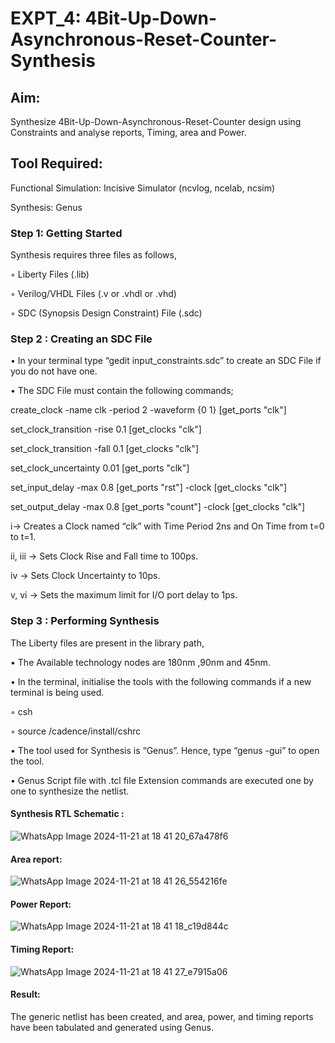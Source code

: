 # EXPT_4: 4Bit-Up-Down-Asynchronous-Reset-Counter-Synthesis

## Aim:

Synthesize 4Bit-Up-Down-Asynchronous-Reset-Counter design using Constraints and analyse reports, Timing, area and Power.

## Tool Required:

Functional Simulation: Incisive Simulator (ncvlog, ncelab, ncsim)

Synthesis: Genus

### Step 1: Getting Started

Synthesis requires three files as follows,

◦ Liberty Files (.lib)

◦ Verilog/VHDL Files (.v or .vhdl or .vhd)

◦ SDC (Synopsis Design Constraint) File (.sdc)

 ### Step 2 : Creating an SDC File

•	In your terminal type “gedit input_constraints.sdc” to create an SDC File if you do not have one.

•	The SDC File must contain the following commands;

create_clock -name clk -period 2 -waveform {0 1} [get_ports "clk"]

set_clock_transition -rise 0.1 [get_clocks "clk"]

set_clock_transition -fall 0.1 [get_clocks "clk"]

set_clock_uncertainty 0.01 [get_ports "clk"]

set_input_delay -max 0.8 [get_ports "rst"] -clock [get_clocks "clk"]

set_output_delay -max 0.8 [get_ports "count"] -clock [get_clocks "clk"]

i→ Creates a Clock named “clk” with Time Period 2ns and On Time from t=0 to t=1.

ii, iii → Sets Clock Rise and Fall time to 100ps.

iv → Sets Clock Uncertainty to 10ps.

v, vi → Sets the maximum limit for I/O port delay to 1ps.

### Step 3 : Performing Synthesis

The Liberty files are present in the library path,

• The Available technology nodes are 180nm ,90nm and 45nm.

• In the terminal, initialise the tools with the following commands if a new terminal is being
used.

◦ csh

◦ source /cadence/install/cshrc

• The tool used for Synthesis is “Genus”. Hence, type “genus -gui” to open the tool.

• Genus Script file with .tcl file Extension commands are executed one by one to synthesize the netlist.

#### Synthesis RTL Schematic :
![WhatsApp Image 2024-11-21 at 18 41 20_67a478f6](https://github.com/user-attachments/assets/b995f035-a75e-4e96-abde-abeebcadeae6)

#### Area report:
![WhatsApp Image 2024-11-21 at 18 41 26_554216fe](https://github.com/user-attachments/assets/3e906463-c8b2-46e0-8b39-ada12242a4d3)

#### Power Report:
![WhatsApp Image 2024-11-21 at 18 41 18_c19d844c](https://github.com/user-attachments/assets/9be81e9d-6ac4-48d9-9e70-dc5f3cbdeac8)

#### Timing Report:
![WhatsApp Image 2024-11-21 at 18 41 27_e7915a06](https://github.com/user-attachments/assets/c5a08bdc-5a7f-49ff-9e44-0a7d922dbf2e)

#### Result: 

The generic netlist has been created, and area, power, and timing reports have been tabulated and generated using Genus.





